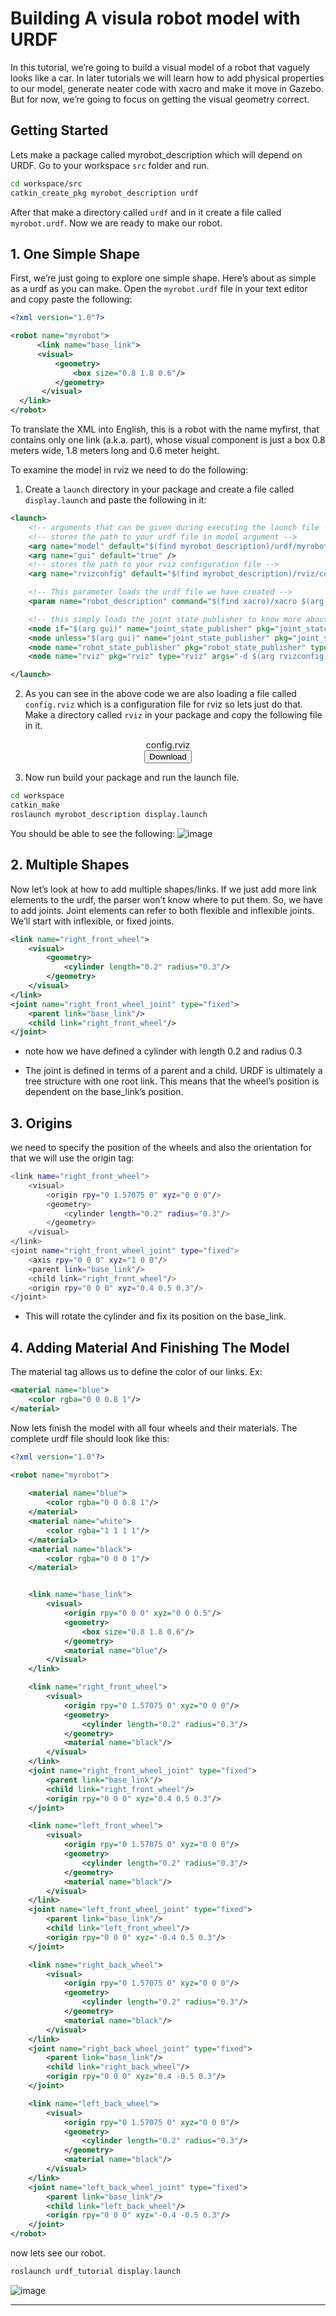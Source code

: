 # Building A visula robot model with URDF

In this tutorial, we’re going to build a visual model of a robot that vaguely looks like a car. In later tutorials we will learn how to add physical properties to our model, generate neater code with xacro and make it move in Gazebo. But for now, we’re going to focus on getting the visual geometry correct.

## Getting Started

Lets make a package called myrobot_description which will depend on URDF. Go to your workspace `src` folder and run.

```bash
cd workspace/src
catkin_create_pkg myrobot_description urdf
```

After that make a directory called `urdf` and in it create a file called `myrobot.urdf`. Now we are ready to make our robot.

## 1. One Simple Shape

  First, we’re just going to explore one simple shape. Here’s about as simple as a urdf as you can make. Open the `myrobot.urdf` file in your text editor and copy paste the following:

```xml
<?xml version="1.0"?>

<robot name="myrobot">
	  <link name="base_link">
      <visual>
          <geometry>
              <box size="0.8 1.8 0.6"/>
          </geometry>
       </visual>
  </link>
</robot>
```

  To translate the XML into English, this is a robot with the name myfirst, that contains only one link (a.k.a. part), whose visual component is just a box 0.8 meters wide, 1.8 meters long and 0.6 meter height.

  To examine the model in rviz we need to do the following:

  1. Create a `launch` directory in your package and create a file called `display.launch` and paste the following in it:

```xml
<launch>
	<!-- arguments that can be given during executing the launch file -->
	<!-- stores the path to your urdf file in model argument -->
	<arg name="model" default="$(find myrobot_description)/urdf/myrobot.urdf"/>
	<arg name="gui" default="true" />
	<!-- stores the path to your rviz configuration file -->
	<arg name="rvizconfig" default="$(find myrobot_description)/rviz/config.rviz" />

	<!-- This parameter loads the urdf file we have created -->
	<param name="robot_description" command="$(find xacro)/xacro $(arg model)" />

	<!-- this simply loads the joint state publisher to know more about that vist: (http://wiki.ros.org/joint_state_publisher) -->
	<node if="$(arg gui)" name="joint_state_publisher" pkg="joint_state_publisher_gui" type="joint_state_publisher_gui" />
	<node unless="$(arg gui)" name="joint_state_publisher" pkg="joint_state_publisher" type="joint_state_publisher" />
	<node name="robot_state_publisher" pkg="robot_state_publisher" type="robot_state_publisher" />
	<node name="rviz" pkg="rviz" type="rviz" args="-d $(arg rvizconfig)" required="true" />

</launch>
```

  2. As you can see in the above code we are also loading a file called `config.rviz` which is a configuration file for rviz so lets just do that. Make a directory called `rviz` in your package and copy the following file in it.

  <center>config.rviz</center>
  <center><a href="./config.rviz" download><button>Download</button></a></center>

  3. Now run build your package and run the launch file.

```bash
cd workspace
catkin_make
roslaunch myrobot_description display.launch
```
  
  You should be able to see the following:
![image](./simple_shape.png)

## 2. Multiple Shapes

  Now let’s look at how to add multiple shapes/links. If we just add more link elements to the urdf, the parser won’t know where to put them. So, we have to add joints. Joint elements can refer to both flexible and inflexible joints. We’ll start with inflexible, or fixed joints.

```xml
<link name="right_front_wheel">
    <visual>
        <geometry>
            <cylinder length="0.2" radius="0.3"/>
        </geometry>
    </visual>
</link>
<joint name="right_front_wheel_joint" type="fixed">
    <parent link="base_link"/>
    <child link="right_front_wheel"/>
</joint>
```

  - note how we have defined a cylinder with length 0.2 and radius 0.3

  - The joint is defined in terms of a parent and a child. URDF is ultimately a tree structure with one root link. This means that the wheel’s position is dependent on the base_link’s position.

## 3. Origins

  we need to specify the position of the wheels and also the orientation for that we will use the origin tag:

```bash
<link name="right_front_wheel">
    <visual>
        <origin rpy="0 1.57075 0" xyz="0 0 0"/>
        <geometry>
            <cylinder length="0.2" radius="0.3"/>
        </geometry>
    </visual>
</link>
<joint name="right_front_wheel_joint" type="fixed">
    <axis rpy="0 0 0" xyz="1 0 0"/>
    <parent link="base_link"/>
    <child link="right_front_wheel"/>
    <origin rpy="0 0 0" xyz="0.4 0.5 0.3"/>
</joint>
```

  - This will rotate the cylinder and fix its position on the base_link.

## 4. Adding Material And Finishing The Model

  The material tag allows us to define the color of our links. Ex:

```xml
<material name="blue">
    <color rgba="0 0 0.8 1"/>
</material>
```
  
  Now lets finish the model with all four wheels and their materials. The complete urdf file should look like this:

```xml
<?xml version="1.0"?>

<robot name="myrobot">
    
    <material name="blue">
        <color rgba="0 0 0.8 1"/>
    </material>
    <material name="white">
        <color rgba="1 1 1 1"/>
    </material>
    <material name="black">
        <color rgba="0 0 0 1"/>
    </material>


    <link name="base_link">
        <visual>
            <origin rpy="0 0 0" xyz="0 0 0.5"/>
            <geometry>
                <box size="0.8 1.8 0.6"/>
            </geometry>
            <material name="blue"/>
        </visual>
    </link>

    <link name="right_front_wheel">
        <visual>
            <origin rpy="0 1.57075 0" xyz="0 0 0"/>
            <geometry>
                <cylinder length="0.2" radius="0.3"/>
            </geometry>
            <material name="black"/>
        </visual>
    </link>
    <joint name="right_front_wheel_joint" type="fixed">
        <parent link="base_link"/>
        <child link="right_front_wheel"/>
        <origin rpy="0 0 0" xyz="0.4 0.5 0.3"/>
    </joint>

    <link name="left_front_wheel">
        <visual>
            <origin rpy="0 1.57075 0" xyz="0 0 0"/>
            <geometry>
                <cylinder length="0.2" radius="0.3"/>
            </geometry>
            <material name="black"/>
        </visual>
    </link>
    <joint name="left_front_wheel_joint" type="fixed">
        <parent link="base_link"/>
        <child link="left_front_wheel"/>
        <origin rpy="0 0 0" xyz="-0.4 0.5 0.3"/>
    </joint>

    <link name="right_back_wheel">
        <visual>
            <origin rpy="0 1.57075 0" xyz="0 0 0"/>
            <geometry>
                <cylinder length="0.2" radius="0.3"/>
            </geometry>
            <material name="black"/>
        </visual>
    </link>
    <joint name="right_back_wheel_joint" type="fixed">
        <parent link="base_link"/>
        <child link="right_back_wheel"/>
        <origin rpy="0 0 0" xyz="0.4 -0.5 0.3"/>
    </joint>

    <link name="left_back_wheel">
        <visual>
            <origin rpy="0 1.57075 0" xyz="0 0 0"/>
            <geometry>
                <cylinder length="0.2" radius="0.3"/>
            </geometry>
            <material name="black"/>
        </visual>
    </link>
    <joint name="left_back_wheel_joint" type="fixed">
        <parent link="base_link"/>
        <child link="left_back_wheel"/>
        <origin rpy="0 0 0" xyz="-0.4 -0.5 0.3"/>
    </joint>
</robot>

```
  
  now lets see our robot.

```bash
roslaunch urdf_tutorial display.launch
```

  ![image](./robot_model.png)

<hr>
